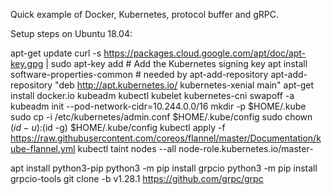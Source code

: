 Quick example of Docker, Kubernetes, protocol buffer and gRPC.

Setup steps on Ubuntu 18.04:

apt-get update
curl -s https://packages.cloud.google.com/apt/doc/apt-key.gpg | sudo apt-key add  # Add the Kubernetes signing key
apt install software-properties-common    # needed by apt-add-repository
apt-add-repository "deb http://apt.kubernetes.io/ kubernetes-xenial main"
apt-get install docker.io kubeadm kubectl kubelet kubernetes-cni
swapoff -a
kubeadm init --pod-network-cidr=10.244.0.0/16
  mkdir -p $HOME/.kube
  sudo cp -i /etc/kubernetes/admin.conf $HOME/.kube/config
  sudo chown $(id -u):$(id -g) $HOME/.kube/config
kubectl apply -f https://raw.githubusercontent.com/coreos/flannel/master/Documentation/kube-flannel.yml
kubectl taint nodes --all node-role.kubernetes.io/master-

apt install python3-pip
python3 -m pip install grpcio
python3 -m pip install grpcio-tools
git clone -b v1.28.1 https://github.com/grpc/grpc


